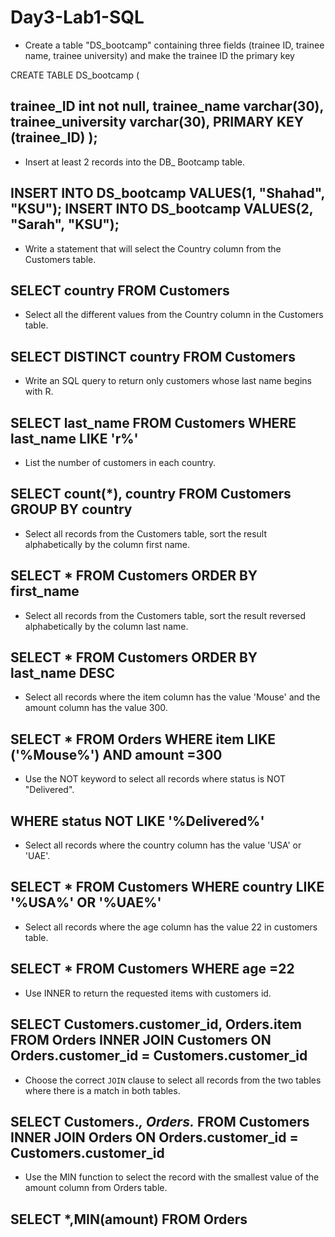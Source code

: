 # Day3-Lab1-SQL

- Create a table "DS_bootcamp" containing three fields (trainee ID, trainee name, trainee university) and make the trainee ID the primary key

CREATE TABLE DS_bootcamp (

  trainee_ID int not null,
  trainee_name varchar(30),
  trainee_university varchar(30),
  PRIMARY KEY (trainee_ID)
);
-------------------------------------------------------------------------------------------

- Insert at least 2 records into the DB_ Bootcamp table.

INSERT INTO DS_bootcamp VALUES(1, "Shahad", "KSU");
INSERT INTO DS_bootcamp VALUES(2, "Sarah", "KSU");
-------------------------------------------------------------------------------------------

- Write a statement that will select the Country column from the Customers table.

SELECT country FROM Customers
-------------------------------------------------------------------------------------------

- Select all the different values from the Country column in the Customers table.

SELECT DISTINCT country FROM Customers
-------------------------------------------------------------------------------------------

- Write an SQL query to return only customers whose last name begins with R.

SELECT last_name FROM Customers
WHERE last_name	LIKE 'r%'
-------------------------------------------------------------------------------------------

- List the number of customers in each country.

SELECT count(*), country FROM Customers
GROUP BY country
-------------------------------------------------------------------------------------------

- Select all records from the Customers table, sort the result alphabetically by the column first name.

SELECT * FROM Customers
ORDER BY first_name
-------------------------------------------------------------------------------------------

- Select all records from the Customers table, sort the result reversed alphabetically by the column last name.

SELECT * FROM Customers
ORDER BY last_name DESC
-------------------------------------------------------------------------------------------

- Select all records where the item column has the value 'Mouse' and the amount column has the value 300.

SELECT * FROM Orders
WHERE item LIKE ('%Mouse%') AND amount =300
-------------------------------------------------------------------------------------------

- Use the NOT keyword to select all records where status is NOT "Delivered".

WHERE status NOT LIKE '%Delivered%'
-------------------------------------------------------------------------------------------

- Select all records where the country column has the value 'USA' or 'UAE'.

SELECT * FROM Customers
WHERE country LIKE '%USA%' OR '%UAE%'
-------------------------------------------------------------------------------------------

- Select all records where the age column has the value 22 in customers table.

SELECT * FROM Customers
WHERE age =22
-------------------------------------------------------------------------------------------

- Use INNER to return the requested items with customers id.

SELECT Customers.customer_id, Orders.item FROM Orders
INNER JOIN Customers ON Orders.customer_id = Customers.customer_id
-------------------------------------------------------------------------------------------

- Choose the correct `JOIN` clause to select all records from the two tables where there is a match in both tables.

SELECT Customers.*, Orders.* FROM Customers
INNER JOIN Orders ON Orders.customer_id = Customers.customer_id
-------------------------------------------------------------------------------------------

- Use the MIN function to select the record with the smallest value of the amount column from Orders table.

SELECT *,MIN(amount) FROM Orders
-------------------------------------------------------------------------------------------

